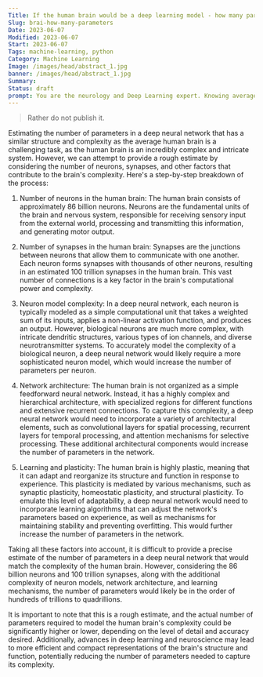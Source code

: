 ```yaml
---
Title: If the human brain would be a deep learning model - how many parameters it would have?
Slug: brai-how-many-parameters
Date: 2023-06-07
Modified: 2023-06-07
Start: 2023-06-07
Tags: machine-learning, python
Category: Machine Learning
Image: /images/head/abstract_1.jpg
banner: /images/head/abstract_1.jpg
Summary: 
Status: draft
prompt: You are the neurology and Deep Learning expert. Knowing average number of neurons in the human brain and connections between them estimate dimensions of comparably capable Deep Learning model. The question is: if the human brain would be a deep learning model - how many parameters it would have? Provide reasoning for the calculation steps.
---
```

> Rather do not publish it.

Estimating the number of parameters in a deep neural network that has a similar structure and complexity as the average human brain is a challenging task, as the human brain is an incredibly complex and intricate system. However, we can attempt to provide a rough estimate by considering the number of neurons, synapses, and other factors that contribute to the brain's complexity. Here's a step-by-step breakdown of the process:

1. Number of neurons in the human brain:
The human brain consists of approximately 86 billion neurons. Neurons are the fundamental units of the brain and nervous system, responsible for receiving sensory input from the external world, processing and transmitting this information, and generating motor output.

2. Number of synapses in the human brain:
Synapses are the junctions between neurons that allow them to communicate with one another. Each neuron forms synapses with thousands of other neurons, resulting in an estimated 100 trillion synapses in the human brain. This vast number of connections is a key factor in the brain's computational power and complexity.

3. Neuron model complexity:
In a deep neural network, each neuron is typically modeled as a simple computational unit that takes a weighted sum of its inputs, applies a non-linear activation function, and produces an output. However, biological neurons are much more complex, with intricate dendritic structures, various types of ion channels, and diverse neurotransmitter systems. To accurately model the complexity of a biological neuron, a deep neural network would likely require a more sophisticated neuron model, which would increase the number of parameters per neuron.

4. Network architecture:
The human brain is not organized as a simple feedforward neural network. Instead, it has a highly complex and hierarchical architecture, with specialized regions for different functions and extensive recurrent connections. To capture this complexity, a deep neural network would need to incorporate a variety of architectural elements, such as convolutional layers for spatial processing, recurrent layers for temporal processing, and attention mechanisms for selective processing. These additional architectural components would increase the number of parameters in the network.

5. Learning and plasticity:
The human brain is highly plastic, meaning that it can adapt and reorganize its structure and function in response to experience. This plasticity is mediated by various mechanisms, such as synaptic plasticity, homeostatic plasticity, and structural plasticity. To emulate this level of adaptability, a deep neural network would need to incorporate learning algorithms that can adjust the network's parameters based on experience, as well as mechanisms for maintaining stability and preventing overfitting. This would further increase the number of parameters in the network.

Taking all these factors into account, it is difficult to provide a precise estimate of the number of parameters in a deep neural network that would match the complexity of the human brain. However, considering the 86 billion neurons and 100 trillion synapses, along with the additional complexity of neuron models, network architecture, and learning mechanisms, the number of parameters would likely be in the order of hundreds of trillions to quadrillions.

It is important to note that this is a rough estimate, and the actual number of parameters required to model the human brain's complexity could be significantly higher or lower, depending on the level of detail and accuracy desired. Additionally, advances in deep learning and neuroscience may lead to more efficient and compact representations of the brain's structure and function, potentially reducing the number of parameters needed to capture its complexity.